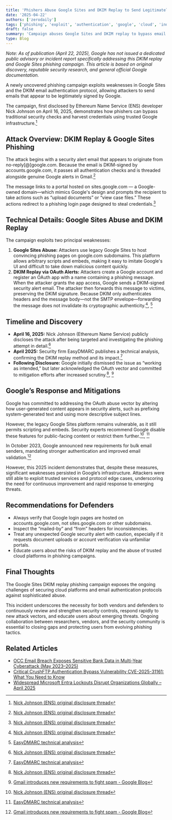 ```yaml
---
title: 'Phishers Abuse Google Sites and DKIM Replay to Send Legitimately Signed Emails and Harvest Credentials'
date: '2025-04-22'
authors: ['zerodaily']
tags: ['phishing', 'exploit', 'authentication', 'google', 'cloud', 'industry-news']
draft: false
summary: 'Campaign abuses Google Sites and DKIM replay to bypass email security and steal Google account credentials.'
type: Blog
---
```


_Note: As of publication (April 22, 2025), Google has not issued a dedicated public advisory or incident report specifically addressing this DKIM replay and Google Sites phishing campaign. This article is based on original discovery, reputable security research, and general official Google documentation._

A newly uncovered phishing campaign exploits weaknesses in Google Sites and the DKIM email authentication protocol, allowing attackers to send emails that appear to be legitimately signed by Google.

The campaign, first disclosed by Ethereum Name Service (ENS) developer Nick Johnson on April 16, 2025, demonstrates how phishers can bypass traditional security checks and harvest credentials using trusted Google infrastructure.[^1]

## Attack Overview: DKIM Replay & Google Sites Phishing

The attack begins with a security alert email that appears to originate from no-reply[@]google.com. Because the email is DKIM-signed by accounts.google.com, it passes all authentication checks and is threaded alongside genuine Google alerts in Gmail.[^1]

The message links to a portal hosted on sites.google.com — a Google-owned domain—which mimics Google's design and prompts the recipient to take actions such as “upload documents” or “view case files.” These actions redirect to a phishing login page designed to steal credentials.[^1]

## Technical Details: Google Sites Abuse and DKIM Replay

The campaign exploits two principal weaknesses:

1. **Google Sites Abuse:** Attackers use legacy Google Sites to host convincing phishing pages on google.com subdomains. This platform allows arbitrary scripts and embeds, making it easy to imitate Google's UI and difficult to take down malicious content quickly.
2. **DKIM Replay via OAuth Alerts:** Attackers create a Google account and register an OAuth app with a name containing a phishing message. When the attacker grants the app access, Google sends a DKIM-signed security alert email. The attacker then forwards this message to victims, preserving the DKIM signature. Because DKIM only authenticates headers and the message body—not the SMTP envelope—forwarding the message does not invalidate its cryptographic authenticity.[^1], [^2]

## Timeline and Discovery

- **April 16, 2025:** Nick Johnson (Ethereum Name Service) publicly discloses the attack after being targeted and investigating the phishing attempt in detail.[^1]
- **April 2025:** Security firm EasyDMARC publishes a technical analysis, confirming the DKIM replay method and its impact.[^2]
- **Following Disclosure:** Google initially dismissed the issue as “working as intended,” but later acknowledged the OAuth vector and committed to mitigation efforts after increased scrutiny.[^1], [^3]

## Google’s Response and Mitigations

Google has committed to addressing the OAuth abuse vector by altering how user-generated content appears in security alerts, such as prefixing system-generated text and using more descriptive subject lines.

However, the legacy Google Sites platform remains vulnerable, as it still permits scripting and embeds. Security experts recommend Google disable these features for public-facing content or restrict them further.[^1], [^2]

In October 2023, Google announced new requirements for bulk email senders, mandating stronger authentication and improved email validation.[^3]

However, this 2025 incident demonstrates that, despite these measures, significant weaknesses persisted in Google’s infrastructure. Attackers were still able to exploit trusted services and protocol edge cases, underscoring the need for continuous improvement and rapid response to emerging threats.

## Recommendations for Defenders

- Always verify that Google login pages are hosted on accounts.google.com, not sites.google.com or other subdomains.
- Inspect the “mailed-by” and “from” headers for inconsistencies.
- Treat any unexpected Google security alert with caution, especially if it requests document uploads or account verification via unfamiliar portals.
- Educate users about the risks of DKIM replay and the abuse of trusted cloud platforms in phishing campaigns.

## Final Thoughts

The Google Sites DKIM replay phishing campaign exposes the ongoing challenges of securing cloud platforms and email authentication protocols against sophisticated abuse.

This incident underscores the necessity for both vendors and defenders to continuously review and strengthen security controls, respond rapidly to new attack vectors, and educate users about emerging threats. Ongoing collaboration between researchers, vendors, and the security community is essential to closing gaps and protecting users from evolving phishing tactics.

## Related Articles

- [OCC Email Breach Exposes Sensitive Bank Data in Multi-Year Cyberattack (May 2023–2025)](/blog/2025-04-19-occ-email-breach)
- [Critical CrushFTP Authentication Bypass Vulnerability CVE-2025-31161: What You Need to Know](/blog/2025-04-13-crushftp-vulnerability)
- [Widespread Microsoft Entra Lockouts Disrupt Organizations Globally – April 2025](/blog/2025-04-20-microsoft-entra-mace-lockout)

[^1]: [Nick Johnson (ENS) original disclosure thread](https://threadreaderapp.com/thread/1912439023982834120.html)
[^2]: [EasyDMARC technical analysis](https://easydmarc.com/blog/google-dkim-replay-phishing/)
[^3]: [Gmail introduces new requirements to fight spam - Google Blog](https://blog.google/products/gmail/gmail-security-authentication-spam-protection/)
